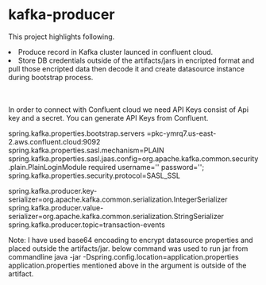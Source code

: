 # kafka-producer
This project highlights following.
<li> Produce record in Kafka cluster launced in confluent cloud.</li>
<li> Store DB credentials outside of the artifacts/jars in encripted format and pull those encripted data then decode it and create datasource instance during bootstrap process.</li>

<br><br>
In order to connect with Confluent cloud we need API Keys consist of Api key and a secret. You can generate API Keys from Confluent.

spring.kafka.properties.bootstrap.servers =pkc-ymrq7.us-east-2.aws.confluent.cloud:9092<br>
spring.kafka.properties.sasl.mechanism=PLAIN<br>
spring.kafka.properties.sasl.jaas.config=org.apache.kafka.common.security.plain.PlainLoginModule   required username='<API Keys Goes here>'   password='<Secret goes here>';<br>
spring.kafka.properties.security.protocol=SASL_SSL<br>

spring.kafka.producer.key-serializer=org.apache.kafka.common.serialization.IntegerSerializer<br>
spring.kafka.producer.value-serializer=org.apache.kafka.common.serialization.StringSerializer<br>
spring.kafka.producer.topic=transaction-events
 <br>
  
Note: I have used base64 encoading to encrypt datasource properties and placed outside the artifacts/jar. below command was used to run jar from commandline 
  java -jar <jar-name> -Dspring.config.location=application.properties
application.properties mentioned above in the argument is outside of the artifact.
